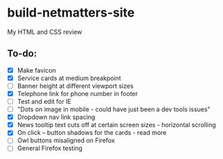 # build-netmatters-site
My HTML and CSS review

## To-do:
- [x] Make favicon
- [x] Service cards at medium breakpoint
- [ ] Banner height at different viewport sizes
- [x] Telephone link for phone number in footer
- [ ] Test and edit for IE
- [ ] "Dots on image in mobile - could have just been a dev tools issues"
- [x] Dropdown nav link spacing
- [x] News tooltip text cuts off at certain screen sizes - horizontal scrolling
- [x] On click – button shadows for the cards - read more
- [ ] Owl buttons misaligned on Firefox
- [ ] General Firefox testing
